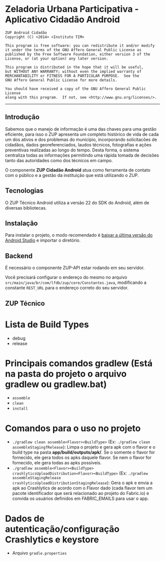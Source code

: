 # Zeladoria Urbana Participativa - Aplicativo Cidadão Android

    ZUP Android Cidadão
    Copyright (C) <2014> <Instituto TIM>

    This program is free software: you can redistribute it and/or modify
    it under the terms of the GNU Affero General Public License as
    published by the Free Software Foundation, either version 3 of the
    License, or (at your option) any later version.

    This program is distributed in the hope that it will be useful,
    but WITHOUT ANY WARRANTY; without even the implied warranty of
    MERCHANTABILITY or FITNESS FOR A PARTICULAR PURPOSE.  See the
    GNU Affero General Public License for more details.

    You should have received a copy of the GNU Affero General Public License
    along with this program.  If not, see <http://www.gnu.org/licenses/>.
    
--- 

## Introdução

Sabemos que o manejo de informação é uma das chaves para uma gestão eficiente, para isso o ZUP apresenta um completo histórico de vida de cada um dos ativos e dos problemas do município, incorporando solicitacões de cidadãos, dados georeferenciados, laudos técnicos, fotografias e ações preventivas realizadas ao longo do tempo. Desta forma, o sistema centraliza todas as informações permitindo uma rápida tomada de decisões tanto das autoridades como dos técnicos em campo.

O componente **ZUP Cidadão Android** atua como ferramenta de contato com o público e a gestão da instituição que está utilizando o ZUP.

## Tecnologias

O ZUP Técnico Android utiliza a versão 22 do SDK do Android, além de diversas bibliotecas.

## Instalação

Para instalar o projeto, o modo recomendado é [baixar a última versão do Android Studio](https://developer.android.com/sdk/index.html) e importar o diretório.

## Backend

É necessário o componente ZUP-API estar rodando em seu servidor.

Você precisará configurar o endereço do mesmo no arquivo `src/main/java/br/com/lfdb/zup/core/Constantes.java`, modificando a constante `REST_URL` para o endereço correto do seu servidor.

## ZUP Técnico

# Lista de Build Types
* debug
* release

# Principais comandos gradlew (Está na pasta do projeto o arquivo **gradlew** ou **gradlew.bat**)
* ``assemble``
* ``clean``
* ``install``

# Comandos para o uso no projeto
* ``./gradlew clean assemble<Flavor><BuildType>`` (Ex: ``./gradlew clean assembleStagingfRelease``):  Limpa o projeto e gera apk com o flavor e o build type na pasta **app/build/outputs/apk/**. Se o somente o flavor for fornecido, ele gera todos os apks daquele flavor. Se nem o flavor for fornecido, ele gera todas as apks possíveis.
* ``./gradlew assemble<Flavor><BuildType> crashlyticsUploadDistribution<Flavor><BuildType>`` (Ex: ``./gradlew assembleStagingRelease crashlyticsUploadDistributionStagingRelease``): Gera o apk e envia a apk ao Crashlytics de acordo com o Flavor dado (cada flavor tem um pacote identificador que será relacionado ao projeto do Fabric.io) e convida os usuários definidos em FABRIC_EMAILS para usar o app.

# Dados de autenticação/configuração Crashlytics e keystore
* Arquivo ``gradle.properties``
